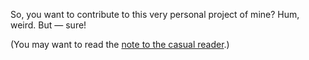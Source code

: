 So, you want to contribute to this very personal project of mine?
Hum, weird.
But&nbsp;&mdash;&nbsp;sure!

(You may want to read the [note to the casual reader](README.md#2-note-to-the-casual-reader).)

